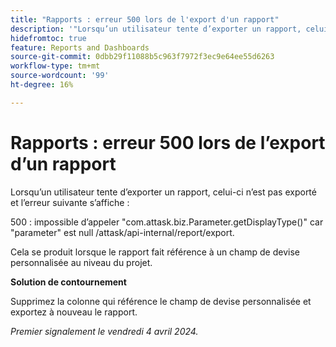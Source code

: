 ```yaml
---
title: "Rapports : erreur 500 lors de l'export d'un rapport"
description: '"Lorsqu’un utilisateur tente d’exporter un rapport, celui-ci n’est pas exporté et une erreur s’affiche. Une solution de contournement est disponible. »'
hidefromtoc: true
feature: Reports and Dashboards
source-git-commit: 0dbb29f11088b5c963f7972f3ec9e64ee55d6263
workflow-type: tm+mt
source-wordcount: '99'
ht-degree: 16%

---
```



# Rapports : erreur 500 lors de l’export d’un rapport

Lorsqu’un utilisateur tente d’exporter un rapport, celui-ci n’est pas exporté et l’erreur suivante s’affiche :

500 : impossible d’appeler &quot;com.attask.biz.Parameter.getDisplayType()&quot; car &quot;parameter&quot; est null /attask/api-internal/report/export.

Cela se produit lorsque le rapport fait référence à un champ de devise personnalisée au niveau du projet.

**Solution de contournement**

Supprimez la colonne qui référence le champ de devise personnalisée et exportez à nouveau le rapport.

_Premier signalement le vendredi 4 avril 2024._

